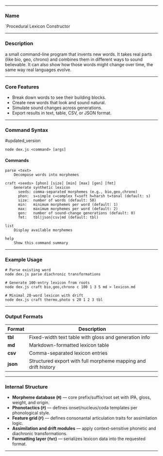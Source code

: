 
---

### Name

`Procedural Lexicon Constructor

---

### Description

a small command-line program that invents new words.
It takes real parts (like bio, geo, chrono) and combines them in different ways to sound believable. It can also show how those words might change over time, the same way real languages evolve.

---

### Core Features

- Break down words to see their building blocks.
- Create new words that look and sound natural.
- Simulate sound changes across generations.
- Export results in text, table, CSV, or JSON format.

---

### Command Syntax

#updated_version

```
node dex.js <command> [args]
```

#### Commands

```
parse <text>
    Decompose words into morphemes

craft <seeds> [phon] [size] [min] [max] [gen] [fmt]
    Generate synthetic lexicon
      seeds: comma-separated morphemes (e.g., bio,geo,chrono)
      phon:  s=simple c=complex f=soft h=harsh t=tonal (default: s)
      size:  number of words (default: 50)
      min:   minimum morphemes per word (default: 1)
      max:   maximum morphemes per word (default: 2)
      gen:   number of sound-change generations (default: 0)
      fmt:   tbl|json|csv|md (default: tbl)

list
    Display available morphemes

help
    Show this command summary
```

---

### Example Usage

```
# Parse existing word
node dex.js parse diachronic transformations

# Generate 100-entry lexicon from roots
node dex.js craft bio,geo,chrono c 100 1 3 5 md > lexicon.md

# Minimal 20-word lexicon with drift
node dex.js craft thermo,photo s 20 1 2 3 tbl
```

---

### Output Formats

| Format   | Description                                                    |
| -------- | -------------------------------------------------------------- |
| **tbl**  | Fixed-width text table with gloss and generation info          |
| **md**   | Markdown-formatted lexicon table                               |
| **csv**  | Comma-separated lexicon entries                                |
| **json** | Structured export with full morpheme mapping and drift history |

---

### Internal Structure

* **Morpheme database (`M`)** — core prefix/suffix/root set with IPA, gloss, weight, and origin.
* **Phonotactics (`P`)** — defines onset/nucleus/coda templates per phonological style.
* **Feature grid (`F`)** — defines consonantal articulation traits for assimilation logic.
* **Assimilation and drift modules** — apply context-sensitive phonetic and diachronic transformations.
* **Formatting layer (`fmt`)** — serializes lexicon data into the requested format.

---


